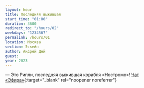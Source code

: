 ```yaml
---
layout: hour
title: Последняя выжившая
start_time: "01:00"
duration: 3600
redirect_to: "/hours/02"
weekdays: "1234567"
permalink: /hours/01
location: Москва
section: Эскейп
author: Андрей Дей
guest:
year: 2023    
---
```


— Это Рипли, последняя выжившая корабля «Ностромо»! [Чат «Эфира»](https://t.me/+nk0UKze8dEczZDAy){:target="_blank" rel="noopener noreferrer"}
